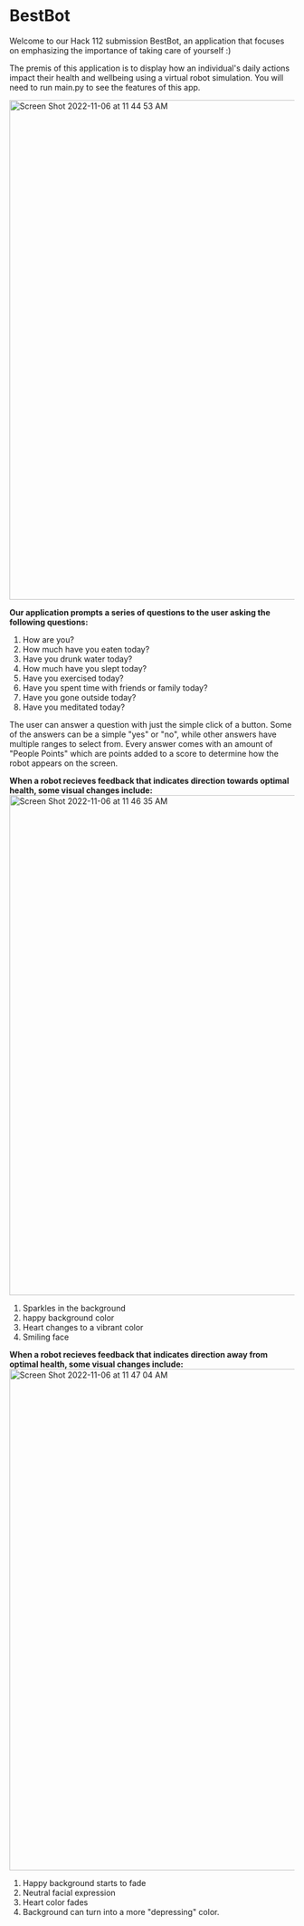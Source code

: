 <h1>BestBot</h1> 

Welcome to our Hack 112 submission BestBot, an application that focuses on emphasizing the importance of taking care of yourself :) 

The premis of this application is to display how an individual's daily actions impact their health and wellbeing using a virtual robot simulation. You will need to run main.py to see the features of this app.

<img width="882" alt="Screen Shot 2022-11-06 at 11 44 53 AM" src="https://user-images.githubusercontent.com/62809119/200183376-6ef10e73-b555-4ea4-b8ee-23cfa387b490.png">

**Our application prompts a series of questions to the user asking the following questions:**
1. How are you?
2. How much have you eaten today?
3. Have you drunk water today?
4. How much have you slept today?
5. Have you exercised today?
6. Have you spent time with friends or family today?
7. Have you gone outside today?
8. Have you meditated today?

The user can answer a question with just the simple click of a button. Some of the answers can be a simple "yes" or "no", while other answers have multiple ranges to select from. Every answer comes with an amount of "People Points" which are points added to a score to determine how the robot appears on the screen.

**When a robot recieves feedback that indicates direction towards optimal health, some visual changes include:**
<img width="883" alt="Screen Shot 2022-11-06 at 11 46 35 AM" src="https://user-images.githubusercontent.com/62809119/200183455-e5791460-3e39-4146-b3e6-9d4ac8fc9644.png">
1. Sparkles in the background
2. happy background color
3. Heart changes to a vibrant color
4. Smiling face 

**When a robot recieves feedback that indicates direction away from optimal health, some visual changes include:**
<img width="885" alt="Screen Shot 2022-11-06 at 11 47 04 AM" src="https://user-images.githubusercontent.com/62809119/200183480-b5bc37b6-ad2d-4066-87a7-457370d07396.png">
1. Happy background starts to fade
2. Neutral facial expression
3. Heart color fades
4. Background can turn into a more "depressing" color.

